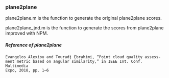 ### plane2plane

plane2plane.m is the function to generate the original plane2plane scores.

plane2plane_jnd.m is the function to generate the scores from plane2plane improved with NPM.



##### Reference of plane2plane

```
Evangelos Alexiou and Touradj Ebrahimi, “Point cloud quality assess-
ment metric based on angular similarity,” in IEEE Int. Conf. Multimedia
Expo, 2018, pp. 1–6
```

